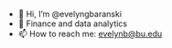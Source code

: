 - 👋 Hi, I’m @evelyngbaranski
- 🌱 Finance and data analytics
- 📫 How to reach me:  evelynb@bu.edu

<!---
evelyngbaranski/evelyngbaranski is a ✨ special ✨ repository because its `README.md` (this file) appears on your GitHub profile.
You can click the Preview link to take a look at your changes.
--->
